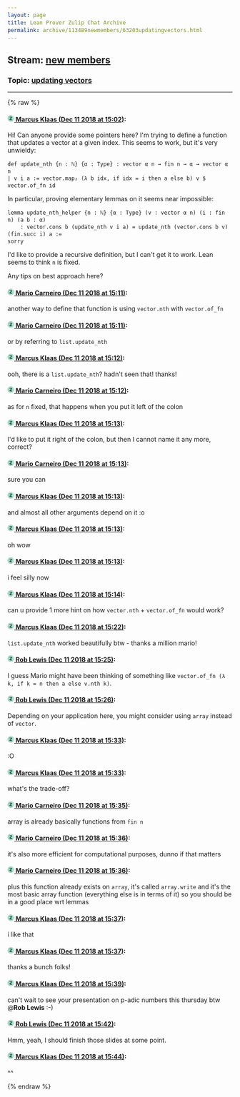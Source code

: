 ```yaml
---
layout: page
title: Lean Prover Zulip Chat Archive 
permalink: archive/113489newmembers/63203updatingvectors.html
---
```


## Stream: [new members](index.html)
### Topic: [updating vectors](63203updatingvectors.html)

---


{% raw %}
#### [![Click to go to Zulip](../../assets/img/zulip2.png) Marcus Klaas (Dec 11 2018 at 15:02)](https://leanprover.zulipchat.com/#narrow/stream/113489-new%20members/topic/updating%20vectors/near/151447262):
Hi! Can anyone provide some pointers here? I'm trying to define a function that updates a vector at a given index. This seems to work, but it's very unwieldy:
```lean
def update_nth {n : ℕ} {α : Type} : vector α n → fin n → α → vector α n
| v i a := vector.map₂ (λ b idx, if idx = i then a else b) v $ vector.of_fn id
```

In particular, proving elementary lemmas on it seems near impossible:
```lean
lemma update_nth_helper {n : ℕ} {α : Type} (v : vector α n) (i : fin n) (a b : α)
    : vector.cons b (update_nth v i a) = update_nth (vector.cons b v) (fin.succ i) a :=
sorry
```

I'd like to provide a recursive definition, but I can't get it to work. Lean seems to think `n` is fixed.

Any tips on best approach here?

#### [![Click to go to Zulip](../../assets/img/zulip2.png) Mario Carneiro (Dec 11 2018 at 15:11)](https://leanprover.zulipchat.com/#narrow/stream/113489-new%20members/topic/updating%20vectors/near/151447862):
another way to define that function is using `vector.nth` with `vector.of_fn`

#### [![Click to go to Zulip](../../assets/img/zulip2.png) Mario Carneiro (Dec 11 2018 at 15:11)](https://leanprover.zulipchat.com/#narrow/stream/113489-new%20members/topic/updating%20vectors/near/151447871):
or by referring to `list.update_nth`

#### [![Click to go to Zulip](../../assets/img/zulip2.png) Marcus Klaas (Dec 11 2018 at 15:12)](https://leanprover.zulipchat.com/#narrow/stream/113489-new%20members/topic/updating%20vectors/near/151447990):
ooh, there is a `list.update_nth`? hadn't seen that! thanks!

#### [![Click to go to Zulip](../../assets/img/zulip2.png) Mario Carneiro (Dec 11 2018 at 15:12)](https://leanprover.zulipchat.com/#narrow/stream/113489-new%20members/topic/updating%20vectors/near/151447994):
as for `n` fixed, that happens when you put it left of the colon

#### [![Click to go to Zulip](../../assets/img/zulip2.png) Marcus Klaas (Dec 11 2018 at 15:13)](https://leanprover.zulipchat.com/#narrow/stream/113489-new%20members/topic/updating%20vectors/near/151448014):
I'd like to put it right of the colon, but then I cannot name it any more, correct?

#### [![Click to go to Zulip](../../assets/img/zulip2.png) Mario Carneiro (Dec 11 2018 at 15:13)](https://leanprover.zulipchat.com/#narrow/stream/113489-new%20members/topic/updating%20vectors/near/151448021):
sure you can

#### [![Click to go to Zulip](../../assets/img/zulip2.png) Marcus Klaas (Dec 11 2018 at 15:13)](https://leanprover.zulipchat.com/#narrow/stream/113489-new%20members/topic/updating%20vectors/near/151448026):
and almost all other arguments depend on it :o

#### [![Click to go to Zulip](../../assets/img/zulip2.png) Marcus Klaas (Dec 11 2018 at 15:13)](https://leanprover.zulipchat.com/#narrow/stream/113489-new%20members/topic/updating%20vectors/near/151448036):
oh wow

#### [![Click to go to Zulip](../../assets/img/zulip2.png) Marcus Klaas (Dec 11 2018 at 15:13)](https://leanprover.zulipchat.com/#narrow/stream/113489-new%20members/topic/updating%20vectors/near/151448050):
i feel silly now

#### [![Click to go to Zulip](../../assets/img/zulip2.png) Marcus Klaas (Dec 11 2018 at 15:14)](https://leanprover.zulipchat.com/#narrow/stream/113489-new%20members/topic/updating%20vectors/near/151448115):
can u provide 1 more hint on how `vector.nth` + `vector.of_fn` would work?

#### [![Click to go to Zulip](../../assets/img/zulip2.png) Marcus Klaas (Dec 11 2018 at 15:22)](https://leanprover.zulipchat.com/#narrow/stream/113489-new%20members/topic/updating%20vectors/near/151448713):
`list.update_nth` worked beautifully btw - thanks a million mario!

#### [![Click to go to Zulip](../../assets/img/zulip2.png) Rob Lewis (Dec 11 2018 at 15:25)](https://leanprover.zulipchat.com/#narrow/stream/113489-new%20members/topic/updating%20vectors/near/151448913):
I guess Mario might have been thinking of something like `vector.of_fn (λ k, if k = n then a else v.nth k)`.

#### [![Click to go to Zulip](../../assets/img/zulip2.png) Rob Lewis (Dec 11 2018 at 15:26)](https://leanprover.zulipchat.com/#narrow/stream/113489-new%20members/topic/updating%20vectors/near/151448958):
Depending on your application here, you might consider using `array` instead of `vector`.

#### [![Click to go to Zulip](../../assets/img/zulip2.png) Marcus Klaas (Dec 11 2018 at 15:33)](https://leanprover.zulipchat.com/#narrow/stream/113489-new%20members/topic/updating%20vectors/near/151449413):
:O

#### [![Click to go to Zulip](../../assets/img/zulip2.png) Marcus Klaas (Dec 11 2018 at 15:33)](https://leanprover.zulipchat.com/#narrow/stream/113489-new%20members/topic/updating%20vectors/near/151449421):
what's the trade-off?

#### [![Click to go to Zulip](../../assets/img/zulip2.png) Mario Carneiro (Dec 11 2018 at 15:35)](https://leanprover.zulipchat.com/#narrow/stream/113489-new%20members/topic/updating%20vectors/near/151449598):
array is already basically functions from `fin n`

#### [![Click to go to Zulip](../../assets/img/zulip2.png) Mario Carneiro (Dec 11 2018 at 15:36)](https://leanprover.zulipchat.com/#narrow/stream/113489-new%20members/topic/updating%20vectors/near/151449663):
it's also more efficient for computational purposes, dunno if that matters

#### [![Click to go to Zulip](../../assets/img/zulip2.png) Mario Carneiro (Dec 11 2018 at 15:36)](https://leanprover.zulipchat.com/#narrow/stream/113489-new%20members/topic/updating%20vectors/near/151449711):
plus this function already exists on `array`, it's called `array.write` and it's the most basic array function (everything else is in terms of it) so you should be in a good place wrt lemmas

#### [![Click to go to Zulip](../../assets/img/zulip2.png) Marcus Klaas (Dec 11 2018 at 15:37)](https://leanprover.zulipchat.com/#narrow/stream/113489-new%20members/topic/updating%20vectors/near/151449741):
i like that

#### [![Click to go to Zulip](../../assets/img/zulip2.png) Marcus Klaas (Dec 11 2018 at 15:37)](https://leanprover.zulipchat.com/#narrow/stream/113489-new%20members/topic/updating%20vectors/near/151449751):
thanks a bunch folks!

#### [![Click to go to Zulip](../../assets/img/zulip2.png) Marcus Klaas (Dec 11 2018 at 15:39)](https://leanprover.zulipchat.com/#narrow/stream/113489-new%20members/topic/updating%20vectors/near/151449887):
can't wait to see your presentation on p-adic numbers this thursday btw @**Rob Lewis** :-)

#### [![Click to go to Zulip](../../assets/img/zulip2.png) Rob Lewis (Dec 11 2018 at 15:42)](https://leanprover.zulipchat.com/#narrow/stream/113489-new%20members/topic/updating%20vectors/near/151450160):
Hmm, yeah, I should finish those slides at some point.

#### [![Click to go to Zulip](../../assets/img/zulip2.png) Marcus Klaas (Dec 11 2018 at 15:44)](https://leanprover.zulipchat.com/#narrow/stream/113489-new%20members/topic/updating%20vectors/near/151450283):
^^


{% endraw %}
